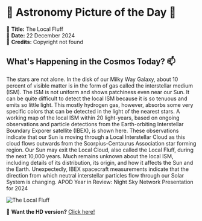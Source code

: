 # 🌌 **Astronomy Picture of the Day** 🌌

🔭 **Title:** The Local Fluff  
📅 **Date:** 22 December 2024  
📸 **Credits:** Copyright not found  

## **What's Happening in the Cosmos Today?** 📫

The stars are not alone.  In the disk of our Milky Way Galaxy, about 10 percent of visible matter is in the form of gas called the interstellar medium (ISM).  The ISM is not uniform and shows patchiness even near our Sun.  It can be quite difficult to detect the local ISM because it is so tenuous and emits so little light.  This mostly hydrogen gas, however, absorbs some very specific colors that can be detected in the light of the nearest stars.  A working map of the local ISM within 20 light-years, based on ongoing observations and particle detections from the Earth-orbiting Interstellar Boundary Exporer satellite  (IBEX), is shown here.  These observations indicate that our Sun is moving through a Local Interstellar Cloud as this cloud flows outwards from the Scorpius-Centaurus Association star forming region.  Our Sun may exit the Local Cloud, also called the Local Fluff, during the next 10,000 years.  Much remains unknown about the local ISM, including details of its distribution, its origin, and how it affects the Sun and the Earth. Unexpectedly, IBEX spacecraft measurements indicate that the direction from which neutral interstellar particles flow through our Solar System is changing.   APOD Year in Review: Night Sky Network Presentation for 2024


![The Local Fluff](https://apod.nasa.gov/apod/image/2412/LocalCloud_ibex_960.jpg)

🌠 **Want the HD version?** [Click here!](https://apod.nasa.gov/apod/image/2412/LocalCloud_ibex_5580.jpg)
